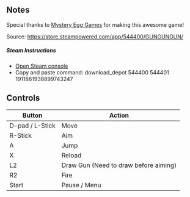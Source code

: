 ## Notes

Special thanks to [Mystery Egg Games](https://www.mysteryegggames.com/) for making this awesome game!

Source: https://store.steampowered.com/app/544400/GUNGUNGUN/

##### Steam Instructions
* [Open Steam console](steam://open/console)
* Copy and paste command: download_depot 544400 544401 1911861938899743247

## Controls

| Button | Action |
|--|--| 
|D-pad / L-Stick|Move|
|R-Stick|Aim|
|A|Jump|
|X|Reload|
|L2| Draw Gun (Need to draw before aiming)|
|R2|Fire|
|Start|Pause / Menu|


